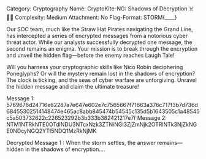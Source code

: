 Category: Cryptography
Name: CryptoKite-NG: Shadows of Decryption ☠️🏴‍☠️
Complexity: Medium
Attachment: No
Flag-Format: STORM{____}

Our SOC team, much like the Straw Hat Pirates navigating the Grand Line, has intercepted a series of encrypted messages from a notorious cyber threat actor. While our analysts successfully decrypted one message, the second remains an enigma. Your mission is to break through the encryption and unveil the hidden flag—before the enemy reaches Laugh Tale!

Will you harness your cryptographic skills like Nico Robin deciphering Poneglyphs? Or will the mystery remain lost in the shadows of encryption? The clock is ticking, and the seas of cyber warfare are unforgiving. Unravel the hidden message and claim the ultimate treasure!

Message 1: 5769676d24716e62287a7e647e602e7c7565667f71663a376c717f3b7d736d68455302514148474e465ac8abb845474b54545c135d5b1643505c1a48545c5a503732622c226523292b3b333b382421217e7f
Message 2: NTM1NTRkNTE0OTdlNDU3NTcxNzk3ZTNiNGI3ZjZmNjk2OTRlNTk3NjZkNGE0NDcyNGQ2YTI5NDQ1MzRkNjMK

Decrypted Message 1 : When the storm settles, the answer remains—hidden in the shadows of encryption....